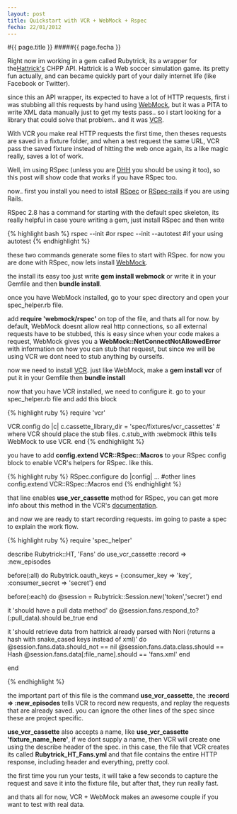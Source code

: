 ```yaml
---
layout: post
title: Quickstart with VCR + WebMock + Rspec
fecha: 22/01/2012
---
```


#{{ page.title }}
#####{{ page.fecha }}

Right now im working in a gem called Rubytrick, its a wrapper for the[Hattrick's](http://www.hattrick.org) CHPP API. Hattrick is a Web soccer simulation game. its pretty fun actually, and can became quickly part of your daily internet life (like Facebook or Twitter).

since this an API wrapper, its expected to have a lot of HTTP requests, first i was stubbing all this requests by hand using [WebMock](https://github.com/bblimke/webmock), but it was a PITA to write XML data manually just to get my tests pass.. so i start looking for a library that could solve that problem.. and it was [VCR](https://github.com/myronmarston/vcr).

With VCR you make real HTTP requests the first time, then theses requests are saved in a fixture folder, and when a test request the same URL, VCR pass the saved fixture instead of hitting the web once again, its a like magic really, saves a lot of work.

Well, im using RSpec (unless you are [DHH](http://www.rubyinside.com/dhh-offended-by-rspec-debate-4610.html) you should be using it too), so this post will show code that works if you have RSpec too.

now.. first you install you need to istall [RSpec](https://github.com/rspec/rspec) or [RSpec-rails](https://github.com/rspec/rspec-rails) if you are using Rails.

RSpec 2.8 has a command for starting with the default spec skeleton, its really helpful in case youre writing a gem, just install RSpec and then write

{% highlight bash %} 
rspec --init
#or
rspec --init --autotest #if your using autotest
{% endhighlight %}

these two commands generate some files to start with RSpec. for now you are done with RSpec, now lets install [WebMock](https://github.com/bblimke/webmock).

the install its easy too just write **gem install webmock** or write it in your Gemfile and then **bundle install**. 

once you have WebMock installed, go to your spec directory and open your spec\_helper.rb file.

add **require 'webmock/rspec'** on top of the file, and thats all for now. by default, WebMock doesnt allow real http connections, so all external requests have to be stubbed, this is easy since when your code makes a request, WebMock gives you a **WebMock::NetConnectNotAllowedError** with information on how you can stub that request, but since we will be using VCR we dont need to stub anything by ourselfs.

now we need to install [VCR](https://github.com/myronmarston/vcr). just like WebMock, make a **gem install vcr** of put it in your Gemfile then **bundle install**

now that you have VCR installed, we need to configure it. go to your spec\_helper.rb file and add this block

{% highlight ruby %}
require 'vcr'

VCR.config do |c|
  c.cassette_library_dir = 'spec/fixtures/vcr_cassettes' # where VCR should place the stub files.
  c.stub_with :webmock #this tells WebMock to use VCR.
end
{% endhighlight %}

you have to add **config.extend VCR::RSpec::Macros** to your RSpec config block to enable VCR's helpers for RSpec. like this.

{% highlight ruby %}
RSpec.configure do |config|
  ... #other lines
  config.extend VCR::RSpec::Macros
end
{% endhighlight %}

that line enables **use_vcr_cassette** method for RSpec, you can get more info about this method in the VCR's [documentation](https://www.relishapp.com/myronmarston/vcr/v/1-3-2/docs/test-frameworks/usage-with-rspec).

and now we are ready to start recording requests. im going to paste a spec to explain the work flow.

{% highlight ruby %}
require 'spec_helper'

describe Rubytrick::HT, 'Fans' do
  use_vcr_cassette :record => :new_episodes

  before(:all) do
    Rubytrick.oauth_keys = {:consumer_key => 'key', :consumer_secret => 'secret'}
  end 
  
  before(:each) do
    @session = Rubytrick::Session.new('token','secret')
  end

  it 'should have a pull data method' do
    @session.fans.respond_to?(:pull_data).should be_true
  end

  it 'should retrieve data from hattrick already parsed with Nori (returns a hash with snake_cased keys instead of xml)' do
    @session.fans.data.should_not == nil
    @session.fans.data.class.should == Hash
    @session.fans.data[:file_name].should == 'fans.xml'
  end

end

{% endhighlight %}

the important part of this file is the command **use_vcr_cassette**, the **:record => :new_episodes** tells VCR to record new requests, and replay the requests that are already saved. you can ignore the other lines of the spec since these are project specific.

**use_vcr_cassette** also accepts a name, like **use_vcr_cassette 'fixture_name_here'**, if we dont supply a name, then VCR will create one using the describe header of the spec. in this case, the file that VCR creates its called **Rubytrick_HT_Fans.yml** and that file contains the entire HTTP response, including header and everything, pretty cool.

the first time you run your tests, it will take a few seconds to capture the request and save it into the fixture file, but after that, they run really fast.

and thats all for now, VCR + WebMock makes an awesome couple if you want to test with real data. 

